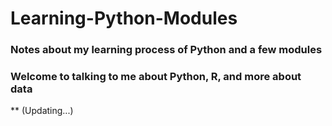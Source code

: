 # Learning-Python-Modules
### Notes about my learning process of Python and a few modules
### Welcome to talking to me about Python, R, and more about data
** (Updating...)


